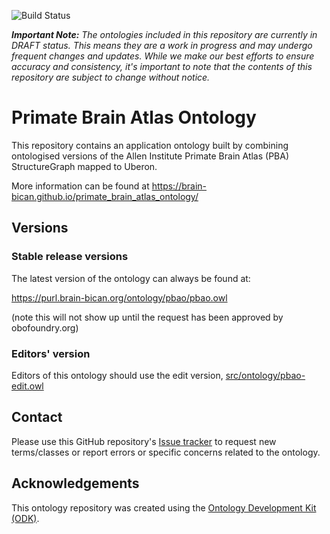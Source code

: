 
![Build Status](https://github.com/hkir-dev/primate_brain_atlas_ontology/workflows/CI/badge.svg)

_**Important Note:** The ontologies included in this repository are currently in DRAFT status. This means they are a work in progress and may undergo frequent changes and updates. While we make our best efforts to ensure accuracy and consistency, it's important to note that the contents of this repository are subject to change without notice._

# Primate Brain Atlas Ontology

This repository contains an application ontology built by combining ontologised versions of the Allen Institute Primate Brain Atlas (PBA) StructureGraph mapped to Uberon. 

More information can be found at https://brain-bican.github.io/primate_brain_atlas_ontology/

## Versions

### Stable release versions

The latest version of the ontology can always be found at:

https://purl.brain-bican.org/ontology/pbao/pbao.owl

(note this will not show up until the request has been approved by obofoundry.org)

### Editors' version

Editors of this ontology should use the edit version, [src/ontology/pbao-edit.owl](src/ontology/pbao-edit.owl)

## Contact

Please use this GitHub repository's [Issue tracker](https://github.com/brain-bican/primate_brain_atlas_ontology/issues) to request new terms/classes or report errors or specific concerns related to the ontology.

## Acknowledgements

This ontology repository was created using the [Ontology Development Kit (ODK)](https://github.com/INCATools/ontology-development-kit).
